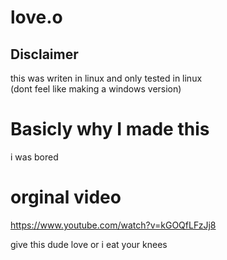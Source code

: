 # love.o


## Disclaimer

this was writen in linux and only tested in linux \
(dont feel like making a windows version)

# Basicly why I made this

i was bored

# orginal video

https://www.youtube.com/watch?v=kGOQfLFzJj8

give this dude love or i eat your knees
